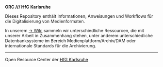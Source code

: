 **ORC /// HfG Karlsruhe**

Dieses Repository enthält Informationen, Anweisungen und Workflows für die Digitalisierung von Medienformaten.  

In unserem [&rarr; Wiki](https://github.com/orc-hfg/ressources/wiki) sammeln wir unterschiedliche Ressourcen, die mit unserer Arbeit in Zusammenhang stehen, unter anderem unterschiedliche Datenbanksysteme im Bereich Medienplattform/Archiv/DAM oder internationale Standards für die Archivierung.

---
Open Resource Center der [HfG Karlsruhe](https://www.hfg-karlsruhe.de/)
